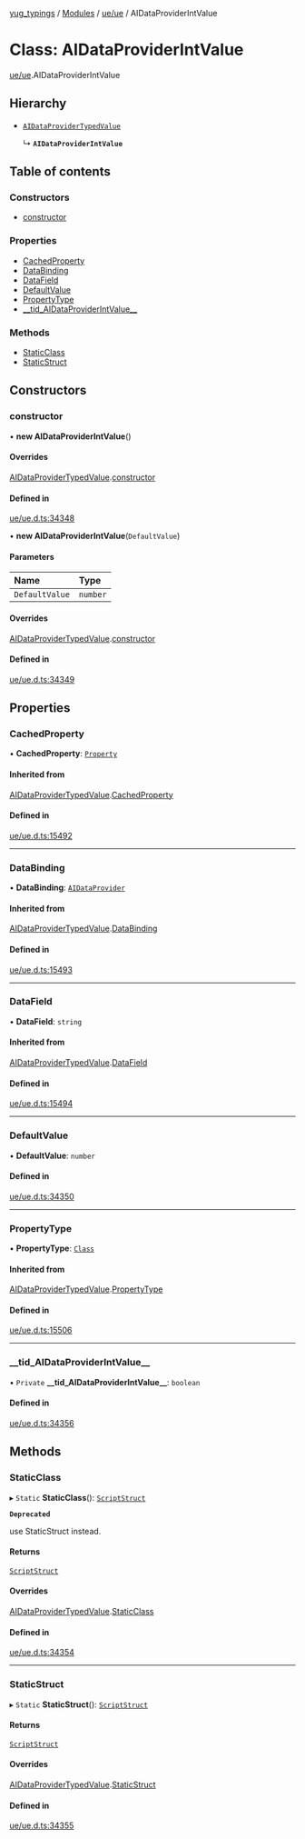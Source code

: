 [yug_typings](../README.md) / [Modules](../modules.md) / [ue/ue](../modules/ue_ue.md) / AIDataProviderIntValue

# Class: AIDataProviderIntValue

[ue/ue](../modules/ue_ue.md).AIDataProviderIntValue

## Hierarchy

- [`AIDataProviderTypedValue`](ue_ue.AIDataProviderTypedValue.md)

  ↳ **`AIDataProviderIntValue`**

## Table of contents

### Constructors

- [constructor](ue_ue.AIDataProviderIntValue.md#constructor)

### Properties

- [CachedProperty](ue_ue.AIDataProviderIntValue.md#cachedproperty)
- [DataBinding](ue_ue.AIDataProviderIntValue.md#databinding)
- [DataField](ue_ue.AIDataProviderIntValue.md#datafield)
- [DefaultValue](ue_ue.AIDataProviderIntValue.md#defaultvalue)
- [PropertyType](ue_ue.AIDataProviderIntValue.md#propertytype)
- [\_\_tid\_AIDataProviderIntValue\_\_](ue_ue.AIDataProviderIntValue.md#__tid_aidataproviderintvalue__)

### Methods

- [StaticClass](ue_ue.AIDataProviderIntValue.md#staticclass)
- [StaticStruct](ue_ue.AIDataProviderIntValue.md#staticstruct)

## Constructors

### constructor

• **new AIDataProviderIntValue**()

#### Overrides

[AIDataProviderTypedValue](ue_ue.AIDataProviderTypedValue.md).[constructor](ue_ue.AIDataProviderTypedValue.md#constructor)

#### Defined in

[ue/ue.d.ts:34348](https://github.com/YugMetaverse/yug_typings/blob/b7d9b19/ue/ue.d.ts#L34348)

• **new AIDataProviderIntValue**(`DefaultValue`)

#### Parameters

| Name | Type |
| :------ | :------ |
| `DefaultValue` | `number` |

#### Overrides

[AIDataProviderTypedValue](ue_ue.AIDataProviderTypedValue.md).[constructor](ue_ue.AIDataProviderTypedValue.md#constructor)

#### Defined in

[ue/ue.d.ts:34349](https://github.com/YugMetaverse/yug_typings/blob/b7d9b19/ue/ue.d.ts#L34349)

## Properties

### CachedProperty

• **CachedProperty**: [`Property`](ue_ue.Property.md)

#### Inherited from

[AIDataProviderTypedValue](ue_ue.AIDataProviderTypedValue.md).[CachedProperty](ue_ue.AIDataProviderTypedValue.md#cachedproperty)

#### Defined in

[ue/ue.d.ts:15492](https://github.com/YugMetaverse/yug_typings/blob/b7d9b19/ue/ue.d.ts#L15492)

___

### DataBinding

• **DataBinding**: [`AIDataProvider`](ue_ue.AIDataProvider.md)

#### Inherited from

[AIDataProviderTypedValue](ue_ue.AIDataProviderTypedValue.md).[DataBinding](ue_ue.AIDataProviderTypedValue.md#databinding)

#### Defined in

[ue/ue.d.ts:15493](https://github.com/YugMetaverse/yug_typings/blob/b7d9b19/ue/ue.d.ts#L15493)

___

### DataField

• **DataField**: `string`

#### Inherited from

[AIDataProviderTypedValue](ue_ue.AIDataProviderTypedValue.md).[DataField](ue_ue.AIDataProviderTypedValue.md#datafield)

#### Defined in

[ue/ue.d.ts:15494](https://github.com/YugMetaverse/yug_typings/blob/b7d9b19/ue/ue.d.ts#L15494)

___

### DefaultValue

• **DefaultValue**: `number`

#### Defined in

[ue/ue.d.ts:34350](https://github.com/YugMetaverse/yug_typings/blob/b7d9b19/ue/ue.d.ts#L34350)

___

### PropertyType

• **PropertyType**: [`Class`](ue_ue.Class.md)

#### Inherited from

[AIDataProviderTypedValue](ue_ue.AIDataProviderTypedValue.md).[PropertyType](ue_ue.AIDataProviderTypedValue.md#propertytype)

#### Defined in

[ue/ue.d.ts:15506](https://github.com/YugMetaverse/yug_typings/blob/b7d9b19/ue/ue.d.ts#L15506)

___

### \_\_tid\_AIDataProviderIntValue\_\_

• `Private` **\_\_tid\_AIDataProviderIntValue\_\_**: `boolean`

#### Defined in

[ue/ue.d.ts:34356](https://github.com/YugMetaverse/yug_typings/blob/b7d9b19/ue/ue.d.ts#L34356)

## Methods

### StaticClass

▸ `Static` **StaticClass**(): [`ScriptStruct`](ue_ue.ScriptStruct.md)

**`Deprecated`**

use StaticStruct instead.

#### Returns

[`ScriptStruct`](ue_ue.ScriptStruct.md)

#### Overrides

[AIDataProviderTypedValue](ue_ue.AIDataProviderTypedValue.md).[StaticClass](ue_ue.AIDataProviderTypedValue.md#staticclass)

#### Defined in

[ue/ue.d.ts:34354](https://github.com/YugMetaverse/yug_typings/blob/b7d9b19/ue/ue.d.ts#L34354)

___

### StaticStruct

▸ `Static` **StaticStruct**(): [`ScriptStruct`](ue_ue.ScriptStruct.md)

#### Returns

[`ScriptStruct`](ue_ue.ScriptStruct.md)

#### Overrides

[AIDataProviderTypedValue](ue_ue.AIDataProviderTypedValue.md).[StaticStruct](ue_ue.AIDataProviderTypedValue.md#staticstruct)

#### Defined in

[ue/ue.d.ts:34355](https://github.com/YugMetaverse/yug_typings/blob/b7d9b19/ue/ue.d.ts#L34355)
